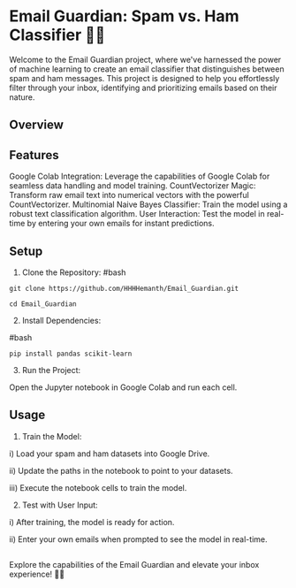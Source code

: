 
# Email Guardian: Spam vs. Ham Classifier 🚀📧

Welcome to the Email Guardian project, where we've harnessed the power of machine learning to create an email classifier that distinguishes between spam and ham messages. This project is designed to help you effortlessly filter through your inbox, identifying and prioritizing emails based on their nature.


## Overview

## Features
Google Colab Integration: Leverage the capabilities of Google Colab for seamless data handling and model training.
CountVectorizer Magic: Transform raw email text into numerical vectors with the powerful CountVectorizer.
Multinomial Naive Bayes Classifier: Train the model using a robust text classification algorithm.
User Interaction: Test the model in real-time by entering your own emails for instant predictions.
## Setup
1. Clone the Repository:
#bash

```git clone https://github.com/HHHHemanth/Email_Guardian.git```

```cd Email_Guardian```

2. Install Dependencies:

#bash

```pip install pandas scikit-learn```

3. Run the Project:

Open the Jupyter notebook in Google Colab and run each cell.


## Usage
1. Train the Model:

i) Load your spam and ham datasets into Google Drive.

ii) Update the paths in the notebook to point to your datasets.

iii) Execute the notebook cells to train the model.

2. Test with User Input:

i) After training, the model is ready for action.

ii) Enter your own emails when prompted to see the model in real-time.
## 
Explore the capabilities of the Email Guardian and elevate your inbox experience! 💌✨

